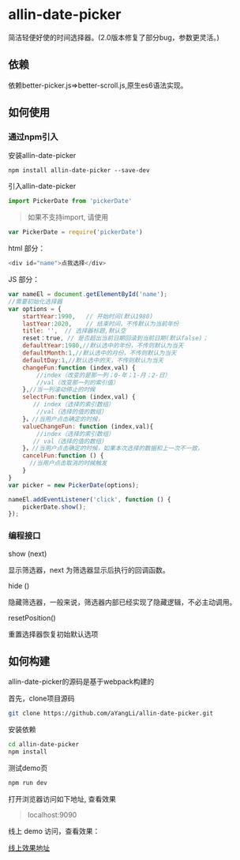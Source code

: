 # allin-date-picker

简洁轻便好使的时间选择器。(2.0版本修复了部分bug，参数更灵活。)

## 依赖
依赖better-picker.js=>better-scroll.js,原生es6语法实现。

## 如何使用

### 通过npm引入 ###

安装allin-date-picker

```shell
npm install allin-date-picker --save-dev
```
引入allin-date-picker

```javascript
import PickerDate from 'pickerDate'
```

>如果不支持import, 请使用

```javascript
var PickerDate = require('pickerDate')
```

html 部分：

```javascript
<div id="name">点我选择</div>
```

JS 部分：
```javascript
var nameEl = document.getElementById('name');
//需要初始化选择器
var options = {
    startYear:1990,   // 开始时间(默认1980)
    lastYear:2020,    // 结束时间，不传默认为当前年份
    title: '',  // 选择器标题,默认空
    reset：true, // 是否超出当前日期回滚到当前日期(默认false)；
    defaultYear:1980,//默认选中的年份，不传则默认为当天
    defaultMonth:1,//默认选中的月份，不传则默认为当天
    defaultDay:1,//默认选中的天，不传则默认为当天
    changeFun:function (index,val) {
        //index（改变的是那一列；0-年；1-月；2-日）
        //val（改变那一列的索引值）
    },//当一列滚动停止的时候
    selectFun:function (index,val) {
       // index（选择的索引数组）
        //val（选择的值的数组）
    }，//当用户点击确定的时候，
    valueChangeFun: function (index,val){
        //index（选择的索引数组）
       // val（选择的值的数组）
    }，//当用户点击确定的时候，如果本次选择的数据和上一次不一致，
    cancelFun:function () {
      //当用户点击取消的时候触发
    }
}
var picker = new PickerDate(options);

nameEl.addEventListener('click', function () {
    pickerDate.show();
});
```

### 编程接口
show (next)

显示筛选器，next 为筛选器显示后执行的回调函数。

hide ()

隐藏筛选器，一般来说，筛选器内部已经实现了隐藏逻辑，不必主动调用。

resetPosition()

重置选择器恢复初始默认选项

## 如何构建
allin-date-picker的源码是基于webpack构建的

首先，clone项目源码
```bash
git clone https://github.com/aYangLi/allin-date-picker.git
```

安装依赖
```bash
cd allin-date-picker
npm install
```
测试demo页

```bash
npm run dev
```
打开浏览器访问如下地址, 查看效果

> localhost:9090

线上 demo 访问，查看效果：

[线上效果地址](http://www.yculcy.cn/allin-date-picker/)
